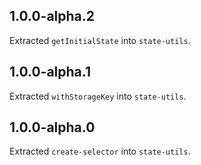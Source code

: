 ## 1.0.0-alpha.2

Extracted `getInitialState` into `state-utils`.

## 1.0.0-alpha.1

Extracted `withStorageKey` into `state-utils`.

## 1.0.0-alpha.0

Extracted `create-selector` into `state-utils`.
